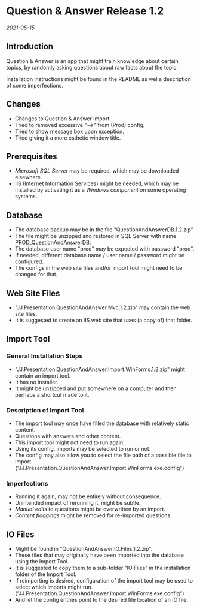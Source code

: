 Question & Answer Release 1.2
=============================

*2021-05-15*


Introduction
------------

Question & Answer is an app that might train knowledge about certain topics, by randomly asking questions about raw facts about the topic.

Installation instructions might be found in the README as wel a description of some imperfections.


Changes
-------

- Changes to Question & Answer Import:
- Tried to removed excessive "-->" from (Prod) config.
- Tried to show message box upon exception.
- Tried giving it a more esthetic window title.


Prerequisites
-------------

- *Microsoft SQL Server* may be required, which may be downloaded elsewhere.
- IIS (Internet Information Services) might be needed, which may be installed by activating it as a *Windows component* on some operating systems.


Database
--------

- The database backup may be in the file "QuestionAndAnswerDB.1.2.zip"
- The file might be unzipped and restored in SQL Server with name PROD_QuestionAndAnswerDB.
- The database user name "prod" may be expected with password "prod".
- If needed, different database name / user name / password might be configured.
- The configs in the web site files and/or import tool might need to be changed for that.


Web Site Files
--------------

- "JJ.Presentation.QuestionAndAnswer.Mvc.1.2.zip" may contain the web site files.
- It is suggested to create an IIS web site that uses (a copy of) that folder.


Import Tool
-----------

### General Installation Steps

- "JJ.Presentation.QuestionAndAnswer.Import.WinForms.1.2.zip" might contain an import tool.
- It has no installer.
- It might be unzipped and put somewhere on a computer and then perhaps a shortcut made to it.

### Description of Import Tool

- The import tool may once have filled the database with relatively static content.
- Questions with answers and other content.
- This import tool might not need to run again.
- Using its config, imports may be selected to run or not.
- The config may also allow you to select the file path of a possible file to import. ("JJ.Presentation.QuestionAndAnswer.Import.WinForms.exe.config")

### Imperfections

- Running it again, may not be entirely without consequence.
- Unintended impact of rerunning it, might be subtle.
- *Manual edits* to questions might be overwritten by an import.
- *Content flaggings* might be removed for re-imported questions.


IO Files
--------

- Might be found in "QuestionAndAnswer.IO.Files.1.2.zip".
- These files that may originally have been imported into the database using the Import Tool.
- It is suggested to copy them to a sub-folder "IO Files" in the installation folder of the Import Tool.
- If reimporting is desired, configuration of the import tool may be used to select which imports might run. ("JJ.Presentation.QuestionAndAnswer.Import.WinForms.exe.config")
- And let the config entries point to the desired file location of an IO file.